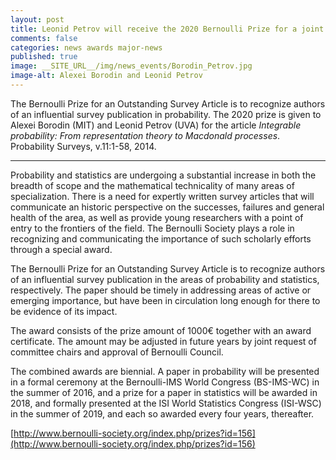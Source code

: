 ```yaml
---
layout: post
title: Leonid Petrov will receive the 2020 Bernoulli Prize for a joint paper
comments: false
categories: news awards major-news
published: true
image: __SITE_URL__/img/news_events/Borodin_Petrov.jpg
image-alt: Alexei Borodin and Leonid Petrov
---
```


The Bernoulli Prize for an Outstanding Survey Article is to recognize authors of an influential survey publication in probability. The 2020 prize is given to Alexei Borodin (MIT) and Leonid Petrov (UVA) for the article _Integrable probability: From representation theory to Macdonald processes_. Probability Surveys, v.11:1-58, 2014.

<!--more-->

---

Probability and statistics are undergoing a substantial increase in both the breadth of scope and the mathematical technicality of many areas of specialization. There is a need for expertly written survey articles that will communicate an historic perspective on the successes, failures and general health of the area, as well as provide young researchers with a point of entry to the frontiers of the field. The Bernoulli Society plays a role in recognizing and communicating the importance of such scholarly efforts through a special award.

The Bernoulli Prize for an Outstanding Survey Article is to recognize authors of an influential survey publication in the areas of probability and statistics, respectively. The paper should be timely in addressing areas of active or emerging importance, but have been in circulation long enough for there to be evidence of its impact.

The award consists of the prize amount of 1000€ together with an award certificate. The amount may be adjusted in future years by joint request of committee chairs and approval of Bernoulli Council.

The combined awards are biennial. A paper in probability will be presented in a formal ceremony at the Bernoulli-IMS World Congress (BS-IMS-WC) in the summer of 2016, and a prize for a paper in statistics will be awarded in 2018, and formally presented at the ISI World Statistics Congress (ISI-WSC) in the summer of 2019, and each so awarded every four years, thereafter. 

[http://www.bernoulli-society.org/index.php/prizes?id=156](http://www.bernoulli-society.org/index.php/prizes?id=156)
